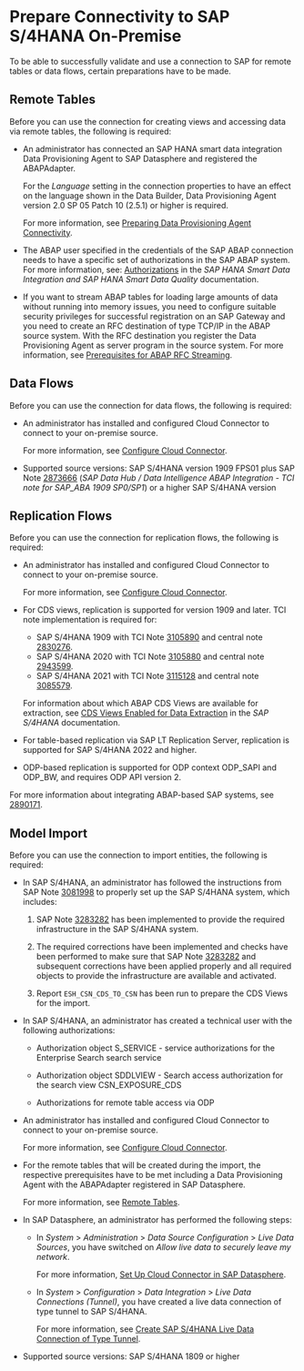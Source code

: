<!-- loio8de01dd25c1e443e8e2de7d2fbe1364d -->

# Prepare Connectivity to SAP S/4HANA On-Premise

To be able to successfully validate and use a connection to SAP for remote tables or data flows, certain preparations have to be made.



<a name="loio8de01dd25c1e443e8e2de7d2fbe1364d__prereq_rt_S4_OP"/>

## Remote Tables

Before you can use the connection for creating views and accessing data via remote tables, the following is required:

-   An administrator has connected an SAP HANA smart data integration Data Provisioning Agent to SAP Datasphere and registered the ABAPAdapter.

    For the *Language* setting in the connection properties to have an effect on the language shown in the Data Builder, Data Provisioning Agent version 2.0 SP 05 Patch 10 \(2.5.1\) or higher is required.

    For more information, see [Preparing Data Provisioning Agent Connectivity](preparing-data-provisioning-agent-connectivity-f1a39d1.md).

-   The ABAP user specified in the credentials of the SAP ABAP connection needs to have a specific set of authorizations in the SAP ABAP system. For more information, see: [Authorizations](https://help.sap.com/viewer/7952ef28a6914997abc01745fef1b607/latest/en-US/bcc0ff2acd6a4476b2912ff4cd71cd91.html) in the *SAP HANA Smart Data Integration and SAP HANA Smart Data Quality* documentation.

-   If you want to stream ABAP tables for loading large amounts of data without running into memory issues, you need to configure suitable security privileges for successful registration on an SAP Gateway and you need to create an RFC destination of type TCP/IP in the ABAP source system. With the RFC destination you register the Data Provisioning Agent as server program in the source system. For more information, see [Prerequisites for ABAP RFC Streaming](prerequisites-for-abap-rfc-streaming-62adb44.md).




<a name="loio8de01dd25c1e443e8e2de7d2fbe1364d__prereq_df_S4_OP"/>

## Data Flows

Before you can use the connection for data flows, the following is required:

-   An administrator has installed and configured Cloud Connector to connect to your on-premise source.

    For more information, see [Configure Cloud Connector](configure-cloud-connector-f289920.md).

-   Supported source versions: SAP S/4HANA version 1909 FPS01 plus SAP Note [2873666](https://launchpad.support.sap.com/#/notes/2873666) \(*SAP Data Hub / Data Intelligence ABAP Integration - TCI note for SAP\_ABA 1909 SP0/SP1*\) or a higher SAP S/4HANA version




## Replication Flows

Before you can use the connection for replication flows, the following is required:

-   An administrator has installed and configured Cloud Connector to connect to your on-premise source.

    For more information, see [Configure Cloud Connector](configure-cloud-connector-f289920.md).

-   For CDS views, replication is supported for version 1909 and later. TCI note implementation is required for:

    -   SAP S/4HANA 1909 with TCI Note [3105890](https://launchpad.support.sap.com/#/notes/3105890) and central note [2830276](https://launchpad.support.sap.com/#/notes/2830276).
    -   SAP S/4HANA 2020 with TCI Note [3105880](https://launchpad.support.sap.com/#/notes/3105880) and central note [2943599](https://launchpad.support.sap.com/#/notes/2943599).
    -   SAP S/4HANA 2021 with TCI Note [3115128](https://launchpad.support.sap.com/#/notes/3115128) and central note [3085579](https://launchpad.support.sap.com/#/notes/3085579).

    For information about which ABAP CDS Views are available for extraction, see [CDS Views Enabled for Data Extraction](https://help.sap.com/viewer/8308e6d301d54584a33cd04a9861bc52/latest/en-US/b7a5b8b72d3643b7a8ecf4cd695e0791.html) in the *SAP S/4HANA* documentation.

-   For table-based replication via SAP LT Replication Server, replication is supported for SAP S/4HANA 2022 and higher.

-   ODP-based replication is supported for ODP context ODP\_SAPI and ODP\_BW, and requires ODP API version 2.


For more information about integrating ABAP-based SAP systems, see [2890171](https://launchpad.support.sap.com/#/notes/2890171).



<a name="loio8de01dd25c1e443e8e2de7d2fbe1364d__section_pgc_xyl_2xb"/>

## Model Import

Before you can use the connection to import entities, the following is required:

-   In SAP S/4HANA, an administrator has followed the instructions from SAP Note [3081998](https://launchpad.support.sap.com/#/notes/3081998) to properly set up the SAP S/4HANA system, which includes:

    1.  SAP Note [3283282](https://launchpad.support.sap.com/#/notes/3283282) has been implemented to provide the required infrastructure in the SAP S/4HANA system.

    2.  The required corrections have been implemented and checks have been performed to make sure that SAP Note [3283282](https://launchpad.support.sap.com/#/notes/3283282) and subsequent corrections have been applied properly and all required objects to provide the infrastructure are available and activated.

    3.  Report `ESH_CSN_CDS_TO_CSN` has been run to prepare the CDS Views for the import.


-   In SAP S/4HANA, an administrator has created a technical user with the following authorizations:

    -   Authorization object S\_SERVICE - service authorizations for the Enterprise Search search service

    -   Authorization object SDDLVIEW - Search access authorization for the search view CSN\_EXPOSURE\_CDS

    -   Authorizations for remote table access via ODP


-   An administrator has installed and configured Cloud Connector to connect to your on-premise source.

    For more information, see [Configure Cloud Connector](configure-cloud-connector-f289920.md).

-   For the remote tables that will be created during the import, the respective prerequisites have to be met including a Data Provisioning Agent with the ABAPAdapter registered in SAP Datasphere.

    For more information, see [Remote Tables](prepare-connectivity-to-sap-s-4hana-on-premise-8de01dd.md#loio8de01dd25c1e443e8e2de7d2fbe1364d__prereq_rt_S4_OP).

-   In SAP Datasphere, an administrator has performed the following steps:

    -   In *System* \> *Administration* \> *Data Source Configuration* \> *Live Data Sources*, you have switched on *Allow live data to securely leave my network*.

        For more information, [Set Up Cloud Connector in SAP Datasphere](set-up-cloud-connector-in-sap-datasphere-6de74f7.md).

    -   In *System* \> *Configuration* \> *Data Integration* \> *Live Data Connections \(Tunnel\)*, you have created a live data connection of type tunnel to SAP S/4HANA.

        For more information, see [Create SAP S/4HANA Live Data Connection of Type Tunnel](create-sap-s-4hana-live-data-connection-of-type-tunnel-095dbdf.md).


-   Supported source versions: SAP S/4HANA 1809 or higher


